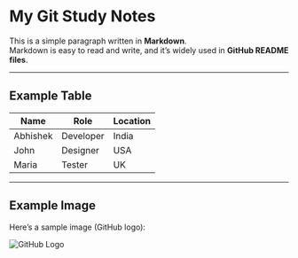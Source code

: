 # My Git Study Notes

This is a simple paragraph written in **Markdown**.  
Markdown is easy to read and write, and it’s widely used in **GitHub README files**.

---

## Example Table

| Name      | Role         | Location   |
|-----------|--------------|------------|
| Abhishek  | Developer    | India      |
| John      | Designer     | USA        |
| Maria     | Tester       | UK         |

---

## Example Image

Here’s a sample image (GitHub logo):

![GitHub Logo](https://github.githubassets.com/images/modules/logos_page/GitHub-Mark.png)
